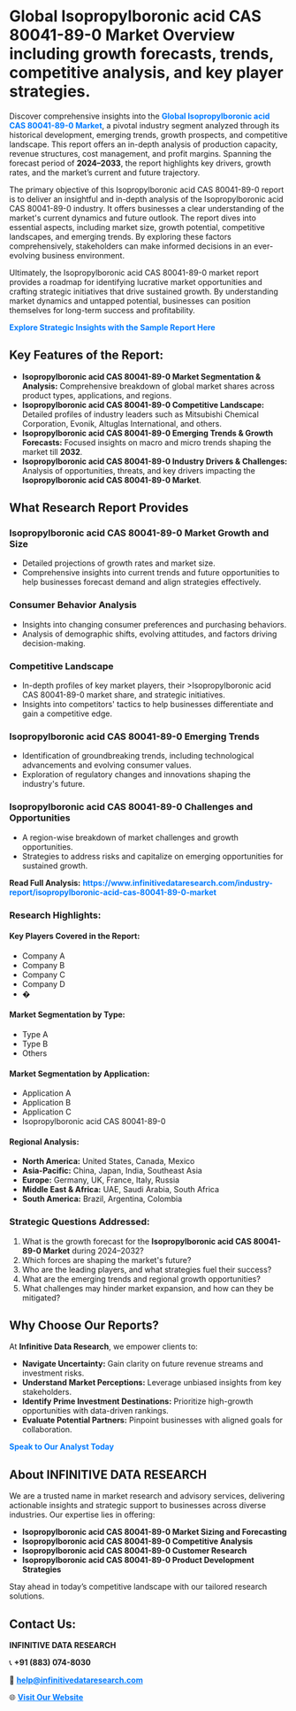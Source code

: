 <h1>Global Isopropylboronic acid CAS 80041-89-0 Market Overview including growth forecasts, trends, competitive analysis, and key player strategies.</h1>
<p>
Discover comprehensive insights into the 
<a href="https://www.infinitivedataresearch.com/industry-report/isopropylboronic-acid-cas-80041-89-0-market" rel="dofollow" style="color: #007BFF; text-decoration: none;"><strong>Global Isopropylboronic acid CAS 80041-89-0 Market</strong></a>, a pivotal industry segment analyzed through its historical development, emerging trends, growth prospects, and competitive landscape. This report offers an in-depth analysis of production capacity, revenue structures, cost management, and profit margins. Spanning the forecast period of <strong>2024–2033</strong>, the report highlights key drivers, growth rates, and the market’s current and future trajectory.
</p>
<p>
The primary objective of this Isopropylboronic acid CAS 80041-89-0 report is to deliver an insightful and in-depth analysis of the Isopropylboronic acid CAS 80041-89-0 industry. It offers businesses a clear understanding of the market's current dynamics and future outlook. The report dives into essential aspects, including market size, growth potential, competitive landscapes, and emerging trends. By exploring these factors comprehensively, stakeholders can make informed decisions in an ever-evolving business environment.
</p>
<p>
Ultimately, the Isopropylboronic acid CAS 80041-89-0 market report provides a roadmap for identifying lucrative market opportunities and crafting strategic initiatives that drive sustained growth. By understanding market dynamics and untapped potential, businesses can position themselves for long-term success and profitability.
</p>
<p>
<a href="https://www.infinitivedataresearch.com/request-sample/reportId=102813" style="color: #007BFF; text-decoration: none;"><strong>Explore Strategic Insights with the Sample Report Here</strong></a>
</p>

<h2>Key Features of the Report:</h2>
<ul>
<li><strong>Isopropylboronic acid CAS 80041-89-0 Market Segmentation & Analysis:</strong> Comprehensive breakdown of global market shares across product types, applications, and regions.</li>
<li><strong>Isopropylboronic acid CAS 80041-89-0 Competitive Landscape:</strong> Detailed profiles of industry leaders such as Mitsubishi Chemical Corporation, Evonik, Altuglas International, and others.</li>
<li><strong>Isopropylboronic acid CAS 80041-89-0 Emerging Trends & Growth Forecasts:</strong> Focused insights on macro and micro trends shaping the market till <strong>2032</strong>.</li>
<li><strong>Isopropylboronic acid CAS 80041-89-0 Industry Drivers & Challenges:</strong> Analysis of opportunities, threats, and key drivers impacting the <strong>Isopropylboronic acid CAS 80041-89-0 Market</strong>.</li>
</ul>

<h2>What Research Report Provides</h2>
<h3>Isopropylboronic acid CAS 80041-89-0 Market Growth and Size</h3>
<ul>
<li>Detailed projections of growth rates and market size.</li>
<li>Comprehensive insights into current trends and future opportunities to help businesses forecast demand and align strategies effectively.</li>
</ul>

<h3>Consumer Behavior Analysis</h3>
<ul>
<li>Insights into changing consumer preferences and purchasing behaviors.</li>
<li>Analysis of demographic shifts, evolving attitudes, and factors driving decision-making.</li>
</ul>

<h3>Competitive Landscape</h3>
<ul>
<li>In-depth profiles of key market players, their >Isopropylboronic acid CAS 80041-89-0 market share, and strategic initiatives.</li>
<li>Insights into competitors' tactics to help businesses differentiate and gain a competitive edge.</li>
</ul>

<h3>Isopropylboronic acid CAS 80041-89-0 Emerging Trends</h3>
<ul>
<li>Identification of groundbreaking trends, including technological advancements and evolving consumer values.</li>
<li>Exploration of regulatory changes and innovations shaping the industry's future.</li>
</ul>

<h3>Isopropylboronic acid CAS 80041-89-0 Challenges and Opportunities</h3>
<ul>
<li>A region-wise breakdown of market challenges and growth opportunities.</li>
<li>Strategies to address risks and capitalize on emerging opportunities for sustained growth.</li>
</ul>
<p><strong>Read Full Analysis:</strong> <a href="https://www.infinitivedataresearch.com/industry-report/isopropylboronic-acid-cas-80041-89-0-market" rel="dofollow" style="color: #007BFF; text-decoration: none;"><strong>https://www.infinitivedataresearch.com/industry-report/isopropylboronic-acid-cas-80041-89-0-market</strong></a></p>
<h3>Research Highlights:</h3>
<h4>Key Players Covered in the Report:</h4>
<ul><li>Company A</li><li>Company B</li><li>Company C</li><li>Company D</li><li>�</li></ul>
<h4>Market Segmentation by Type:</h4>
<ul><li>Type A</li><li>Type B</li><li>Others</li></ul>
<h4>Market Segmentation by Application:</h4>
<ul><li>Application A</li><li>Application B</li><li>Application C</li><li>Isopropylboronic acid CAS 80041-89-0</li></ul>

<h4>Regional Analysis:</h4>
<ul>
<li><strong>North America:</strong> United States, Canada, Mexico</li>
<li><strong>Asia-Pacific:</strong> China, Japan, India, Southeast Asia</li>
<li><strong>Europe:</strong> Germany, UK, France, Italy, Russia</li>
<li><strong>Middle East & Africa:</strong> UAE, Saudi Arabia, South Africa</li>
<li><strong>South America:</strong> Brazil, Argentina, Colombia</li>
</ul>

<h3>Strategic Questions Addressed:</h3>
<ol>
<li>What is the growth forecast for the <strong>Isopropylboronic acid CAS 80041-89-0 Market</strong> during 2024–2032?</li>
<li>Which forces are shaping the market's future?</li>
<li>Who are the leading players, and what strategies fuel their success?</li>
<li>What are the emerging trends and regional growth opportunities?</li>
<li>What challenges may hinder market expansion, and how can they be mitigated?</li>
</ol>

<h2>Why Choose Our Reports?</h2>
<p>At <strong>Infinitive Data Research</strong>, we empower clients to:</p>
<ul>
<li><strong>Navigate Uncertainty:</strong> Gain clarity on future revenue streams and investment risks.</li>
<li><strong>Understand Market Perceptions:</strong> Leverage unbiased insights from key stakeholders.</li>
<li><strong>Identify Prime Investment Destinations:</strong> Prioritize high-growth opportunities with data-driven rankings.</li>
<li><strong>Evaluate Potential Partners:</strong> Pinpoint businesses with aligned goals for collaboration.</li>
</ul>
<p><a href="https://www.infinitivedataresearch.com/industry-report/isopropylboronic-acid-cas-80041-89-0-market" rel="dofollow" style="color: #007BFF; text-decoration: none;"><strong>Speak to Our Analyst Today</strong></a></p>

<h2>About INFINITIVE DATA RESEARCH</h2>
<p>We are a trusted name in market research and advisory services, delivering actionable insights and strategic support to businesses across diverse industries. Our expertise lies in offering:</p>
<ul>
<li><strong>Isopropylboronic acid CAS 80041-89-0 Market Sizing and Forecasting</strong></li>
<li><strong>Isopropylboronic acid CAS 80041-89-0 Competitive Analysis</strong></li>
<li><strong>Isopropylboronic acid CAS 80041-89-0 Customer Research</strong></li>
<li><strong>Isopropylboronic acid CAS 80041-89-0 Product Development Strategies</strong></li>
</ul>
<p>Stay ahead in today’s competitive landscape with our tailored research solutions.</p>

<h2>Contact Us:</h2>
<p><strong>INFINITIVE DATA RESEARCH</strong></p>
<p>📞 <strong>+91 (883) 074-8030</strong></p>
<p>📧 <strong><a href="mailto:help@infinitivedataresearch.com" style="color: #007BFF;">help@infinitivedataresearch.com</a></strong></p>
<p>🌐 <strong><a href="https://www.infinitivedataresearch.com" rel="dofollow" style="color: #007BFF;">Visit Our Website</a></strong></p>